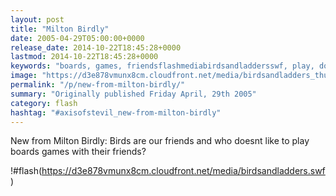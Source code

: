 ```yaml
---
layout: post
title: "Milton Birdly"
date: 2005-04-29T05:00:00+0000
release_date: 2014-10-22T18:45:28+0000
lastmod: 2014-10-22T18:45:28+0000
keywords: "boards, games, friendsflashmediabirdsandladdersswf, play, doesnt"
image: "https://d3e878vmunx8cm.cloudfront.net/media/birdsandladders_thumb.png"
permalink: "/p/new-from-milton-birdly/"
summary: "Originally published Friday April, 29th 2005"
category: flash
hashtag: "#axisofstevil_new-from-milton-birdly"
---
```


New from Milton Birdly: Birds are our friends and who doesnt like to play boards games with their friends?

!#flash(https://d3e878vmunx8cm.cloudfront.net/media/birdsandladders.swf)
